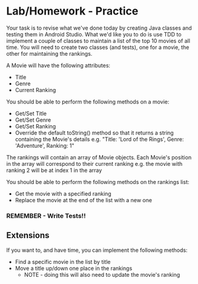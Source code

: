 # Lab/Homework - Practice

Your task is to revise what we've done today by creating Java classes and testing them in Android Studio. What we'd like you to do is use TDD to implement a couple of classes to maintain a list of the top 10 movies of all time. You will need to create two classes (and tests), one for a movie, the other for maintaining the rankings.

A Movie will have the following attributes:

* Title
* Genre
* Current Ranking

You should be able to perform the following methods on a movie:

* Get/Set Title
* Get/Set Genre
* Get/Set Ranking
* Override the default toString() method so that it returns a string containing the Movie's details e.g. "Title: 'Lord of the Rings', Genre: 'Adventure', Ranking: 1"

The rankings will contain an array of Movie objects. Each Movie's position in the array will correspond to their current ranking e.g. the movie with ranking 2 will be at index 1 in the array

You should be able to perform the following methods on the rankings list:

* Get the movie with a specified ranking
* Replace the movie at the end of the list with a new one 

### REMEMBER - Write Tests!!

## Extensions

If you want to, and have time, you can implement the following methods:

* Find a specific movie in the list by title
* Move a title up/down one place in the rankings
  * NOTE - doing this will also need to update the movie's ranking

